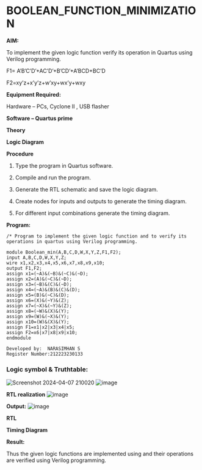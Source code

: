 # BOOLEAN_FUNCTION_MINIMIZATION

**AIM:**

To implement the given logic function verify its operation in Quartus using Verilog programming.

F1= A’B’C’D’+AC’D’+B’CD’+A’BCD+BC’D 

F2=xy’z+x’y’z+w’xy+wx’y+wxy

**Equipment Required:**

Hardware – PCs, Cyclone II , USB flasher

**Software – Quartus prime**

**Theory**

**Logic Diagram**

**Procedure**

1.	Type the program in Quartus software.

2.	Compile and run the program.

3.	Generate the RTL schematic and save the logic diagram.

4.	Create nodes for inputs and outputs to generate the timing diagram.

5.	For different input combinations generate the timing diagram.


**Program:**
```
/* Program to implement the given logic function and to verify its operations in quartus using Verilog programming. 

module Boolean_min(A,B,C,D,W,X,Y,Z,F1,F2);
input A,B,C,D,W,X,Y,Z;
wire x1,x2,x3,x4,x5,x6,x7,x8,x9,x10;
output F1,F2;
assign x1=(~A)&(~B)&(~C)&(~D);
assign x2=(A)&(~C)&(~D);
assign x3=(~B)&(C)&(~D);
assign x4=(~A)&(B)&(C)&(D);
assign x5=(B)&(~C)&(D);
assign x6=(X)&(~Y)&(Z);
assign x7=(~X)&(~Y)&(Z);
assign x8=(~W)&(X)&(Y);
assign x9=(W)&(~X)&(Y);
assign x10=(W)&(X)&(Y);
assign F1=x1|x2|x3|x4|x5;
assign F2=x6|x7|x8|x9|x10;
endmodule

Developed by:  NARASIMHAN S
Register Number:212223230133
```

### Logic symbol & Truthtable:
![Screenshot 2024-04-07 210020](https://github.com/Narasimhan05/BOOLEAN_FUNCTION_MINIMIZATION/assets/132819871/83997615-4dda-4349-84dc-635556d820da)
![image](https://github.com/Narasimhan05/BOOLEAN_FUNCTION_MINIMIZATION/assets/132819871/fdd19215-d235-4a94-8ce3-4686e05e9524)

**RTL realization**
![image](https://github.com/Narasimhan05/BOOLEAN_FUNCTION_MINIMIZATION/assets/132819871/fb6bf7d0-777f-4398-b7de-60bb400c599a)

**Output:**
![image](https://github.com/Narasimhan05/BOOLEAN_FUNCTION_MINIMIZATION/assets/132819871/8e49c421-4121-4701-b665-093c0acdd52b)

**RTL**

**Timing Diagram**

**Result:**

Thus the given logic functions are implemented using and their operations are verified using Verilog programming.


